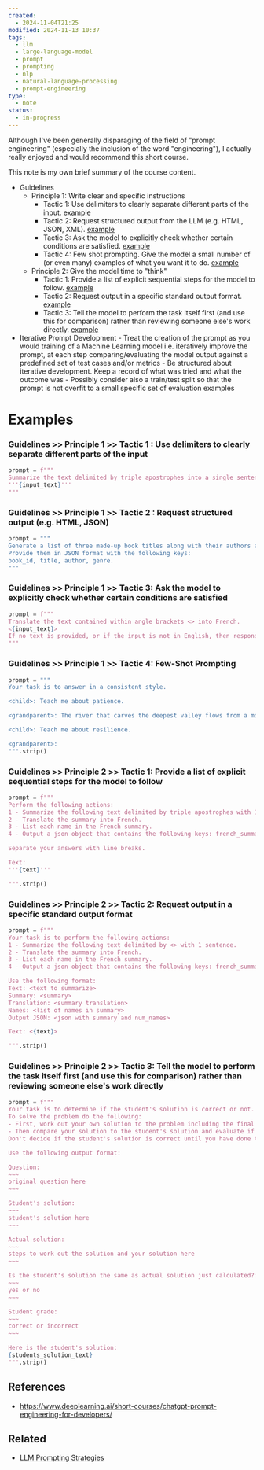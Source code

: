 ```yaml
---
created:
  - 2024-11-04T21:25
modified: 2024-11-13 10:37
tags:
  - llm
  - large-language-model
  - prompt
  - prompting
  - nlp
  - natural-language-processing
  - prompt-engineering
type:
  - note
status:
  - in-progress
---
```

Although I've been generally disparaging of the field of "prompt engineering" (especially the inclusion of the word "engineering"), I actually really enjoyed and would recommend this short course.

This note is my own brief summary of the course content.

- Guidelines
	- Principle 1: Write clear and specific instructions
		- Tactic 1: Use delimiters to clearly separate different parts of the input. [example](#Guidelines%20>>%20Principle%201%20>>%20Tactic%201%20Use%20delimiters%20to%20clearly%20separate%20different%20parts%20of%20the%20input)
		- Tactic 2: Request structured output from the LLM (e.g. HTML, JSON, XML). [example](#Guidelines%20>>%20Principle%201%20>>%20Tactic%202%20Request%20structured%20output%20(e.g.%20HTML,%20JSON))
		- Tactic 3: Ask the model to explicitly check whether certain conditions are satisfied. [example](#Guidelines%20>>%20Principle%201%20>>%20Tactic%203%20Ask%20the%20model%20to%20explicitly%20check%20whether%20certain%20conditions%20are%20satisfied)
		- Tactic 4: Few shot prompting. Give the model a small number of (or even many) examples of what you want it to do. [example](#Guidelines%20>>%20Principle%201%20>>%20Tactic%204%20Few-Shot%20Prompting)
	- Principle 2: Give the model time to "think"
		- Tactic 1: Provide a list of explicit sequential steps for the model to follow. [example](#Guidelines%20>>%20Principle%202%20>>%20Tactic%201%20Provide%20a%20list%20of%20explicit%20sequential%20steps%20for%20the%20model%20to%20follow)
		- Tactic 2: Request output in a specific standard output format. [example](#Guidelines%20>>%20Principle%202%20>>%20Tactic%202%20Request%20output%20in%20a%20specific%20standard%20output%20format)
		- Tactic 3: Tell the model to perform the task itself first (and use this for comparison) rather than reviewing someone else's work directly. [example](#Guidelines%20>>%20Principle%202%20>>%20Tactic%203%20Tell%20the%20model%20to%20perform%20the%20task%20itself%20first%20(and%20use%20this%20for%20comparison)%20rather%20than%20reviewing%20someone%20else's%20work%20directly)
- Iterative Prompt Development
		- Treat the creation of the prompt as you would training of a Machine Learning model i.e. iteratively improve the prompt, at each step comparing/evaluating the model output against a predefined set of test cases and/or metrics
		- Be structured about iterative development. Keep a record of what was tried and what the outcome was
		- Possibly consider also a train/test split so that the prompt is not overfit to a small specific set of evaluation examples 
# Examples 

### Guidelines >> Principle 1 >> Tactic 1 : Use delimiters to clearly separate different parts of the input
```python
prompt = f"""
Summarize the text delimited by triple apostrophes into a single sentence.
'''{input_text}'''
"""
```

### Guidelines >> Principle 1 >> Tactic 2 : Request structured output (e.g. HTML, JSON)
```python
prompt = """
Generate a list of three made-up book titles along with their authors and genres. 
Provide them in JSON format with the following keys: 
book_id, title, author, genre.
"""
```

### Guidelines >> Principle 1 >> Tactic 3: Ask the model to explicitly check whether certain conditions are satisfied
```python
prompt = f"""
Translate the text contained within angle brackets <> into French.
<{input_text}>
If no text is provided, or if the input is not in English, then respond (in English) with "I am unable to process your request" and provide the reason that you cannot process it. 
"""
```

### Guidelines >> Principle 1 >> Tactic 4: Few-Shot Prompting
```python
prompt = """
Your task is to answer in a consistent style.

<child>: Teach me about patience.

<grandparent>: The river that carves the deepest valley flows from a modest spring; the grandest symphony originates from a single note; the most intricate tapestry begins with a solitary thread.

<child>: Teach me about resilience. 

<grandparent>: 
""".strip()
```

### Guidelines >> Principle 2 >> Tactic 1:  Provide a list of explicit sequential steps for the model to follow

```python
prompt = f"""
Perform the following actions: 
1 - Summarize the following text delimited by triple apostrophes with 1 sentence.
2 - Translate the summary into French.
3 - List each name in the French summary.
4 - Output a json object that contains the following keys: french_summary, num_names.

Separate your answers with line breaks.

Text:
'''{text}'''

""".strip()
```

### Guidelines >> Principle 2 >> Tactic 2: Request output in a specific standard output format

```python
prompt = f"""
Your task is to perform the following actions: 
1 - Summarize the following text delimited by <> with 1 sentence.
2 - Translate the summary into French.
3 - List each name in the French summary.
4 - Output a json object that contains the following keys: french_summary, num_names.

Use the following format:
Text: <text to summarize>
Summary: <summary>
Translation: <summary translation>
Names: <list of names in summary>
Output JSON: <json with summary and num_names>

Text: <{text}>

""".strip()
```

### Guidelines >> Principle 2 >> Tactic 3:  Tell the model to perform the task itself first (and use this for comparison) rather than reviewing someone else's work directly

```python
prompt = f"""
Your task is to determine if the student's solution is correct or not.
To solve the problem do the following:
- First, work out your own solution to the problem including the final total. 
- Then compare your solution to the student's solution and evaluate if the student's solution is correct or not. 
Don't decide if the student's solution is correct until you have done the problem yourself.

Use the following output format:

Question:
~~~
original question here
~~~

Student's solution:
~~~
student's solution here
~~~

Actual solution:
~~~
steps to work out the solution and your solution here
~~~

Is the student's solution the same as actual solution just calculated?:
~~~
yes or no
~~~

Student grade:
~~~
correct or incorrect
~~~

Here is the student's solution:
{students_solution_text}
""".strip()
```
## References
* https://www.deeplearning.ai/short-courses/chatgpt-prompt-engineering-for-developers/
## Related
* [LLM Prompting Strategies](LLM%20Prompting%20Strategies.md)
